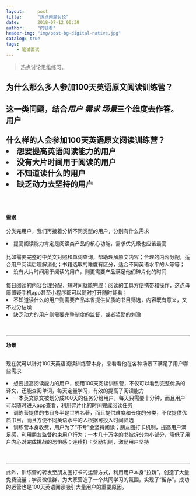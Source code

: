 ```yaml
---
layout:     post
title:      "热点问题讨论"
date:       2018-07-12 00:30 
author:     "向钱看"
header-img: "img/post-bg-digital-native.jpg"
catalog: true
tags:
    - 笔试面试
---
```


> 热点讨论思维练习。

## 为什么那么多人参加100天英语原文阅读训练营？

这一类问题，结合*用户* *需求* *场景*三个维度去作答。
<br>
**用户**
<br>
<br>什么样的人会参加100天英语原文阅读训练营？
<br><li>想要提高英语阅读能力的用户</li>
    <li>没有大片时间用于阅读的用户</li>
    <li>不知道读什么的用户</li>
    <li>缺乏动力去坚持的用户</li>
<br>
<br>
---

**需求**
<br>
<br>分类完用户，我们再接着分析不同类型的用户，分别有什么需求
<br><li>提高阅读能力肯定是阅读类产品的核心功能，需求优先级也应该最高</li>
    <br>比如需要完整的中英文对照和单词查询，帮助理解原文内容；合理的内容分配，适合用户阅读后理解消化；书籍选取的难度有区分，适合不同英语水平的人等等；
    <li>没有大片时间用于阅读的用户，则更需要产品满足他们碎片化的时间</li>
    <br>每日阅读的内容合理分配，短时间就能完成；阅读的工具方便携带和操作，这点毋庸置疑手机app甚至小程序都可以随时打开随时翻看；
    <li>不知道读什么的用户则需要产品本省提供优质的书目筛选，内容既有意义，又不过分枯燥</li>
    <li>缺乏动力的用户则需要完整制度的监督，或者奖励的刺激</li>
<br>
<br>

---


**场景**

<br>现在就可以针对100天英语阅读训练营本身，来看看他在各种场景下满足了用户哪些需求
<br><li>想要提高阅读能力的用户，使用100天阅读训练营，不仅可以看到完整优质的译文，还能查阅单词，每天定量学习，有效的提高了阅读能力</li>
    <li>一本英文原文被划分成100天的任务分给用户，每天只需要十分钟，而且用户可以随时进入app查看，利用碎片化的时间完成阅读任务</li>
    <li>训练营提供的书目多半是世界名著，而且提供难度和长度的分类，不仅提供优质书目，而且方便不同英语水平的人根据可投入时间筛选</li>
    <li>训练营本身收费，用户为了“不亏”会坚持阅读；朋友圈打卡机制，提高用户满足感，利用朋友监督约束用户行为；一本几十万字的书被拆分为小部分，降低了用户内心对完成挑战的恐惧感；连续打卡奖励机制，激励用户坚持</li>
<br>
<br>

---
此外，训练营的转发至朋友圈打卡的运营方式，利用用户本身“拉新”，创造了大量免费流量；学员微信群，为大家营造了一个共同学习的氛围，实现了“留存”。成功的运营也是100天英语阅读吸引大量用户的重要原因。
